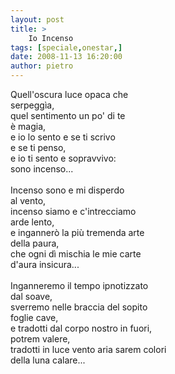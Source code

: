 ```yaml
---
layout: post
title: >
    Io Incenso
tags: [speciale,onestar,]
date: 2008-11-13 16:20:00
author: pietro
---
```

Quell'oscura luce opaca che<br/>serpeggìa,<br/>quel sentimento un po' di te<br/>è magia,<br/>e io lo sento e se ti scrivo<br/>e se ti penso,<br/>e io ti sento e sopravvivo:<br/>sono incenso...<br/><br/>Incenso sono e mi disperdo<br/>al vento,<br/>incenso siamo e c'intrecciamo<br/>arde lento,<br/>e ingannerò la più tremenda arte<br/>della paura,<br/>che ogni dì mischia le mie carte<br/>d'aura insicura...<br/><br/>Inganneremo il tempo ipnotizzato<br/>dal soave,<br/>sverremo nelle braccia del sopito<br/>foglie cave,<br/>e tradotti dal corpo nostro in fuori,<br/>potrem valere,<br/>tradotti in luce vento aria sarem colori<br/>della luna calare...
